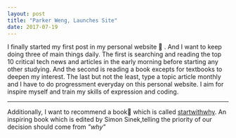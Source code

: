 ```yaml
---
layout: post
title: "Parker Weng, Launches Site"
date: 2017-07-19
---
```


I finally started my first post in my personal website :raised_hands: . And I want to keep doing three of main things daily. 
The first is searching and reading the top 10 critical tech news and articles in the early morning before starting any other studying.
And the second is reading a book excepts for textbooks to deepen my interest.
The last but not the least, type a topic article monthly and I have to do progressment everyday on this personal website. I aim for inspire myself and train my skills of expression and coding.

--------------------------------------------------------------------------------------------------------------------------------------
Additionally, I want to recommend a book:orange_book: which is called [startwithwhy](https://startwithwhy.com/).  An inspiring book which is edited by Simon Sinek,telling the priority of our decision should come from *"why"*
